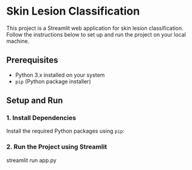 # Skin Lesion Classification

This project is a Streamlit web application for skin lesion classification. Follow the instructions below to set up and run the project on your local machine.

## Prerequisites

- Python 3.x installed on your system
- `pip` (Python package installer)

## Setup and Run

### 1. Install Dependencies

Install the required Python packages using `pip`:


### 2. Run the Project using Streamlit
streamlit run app.py


